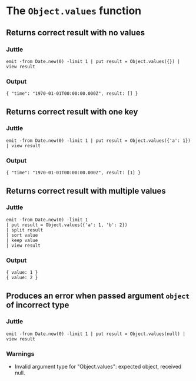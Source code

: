 # The `Object.values` function

## Returns correct result with no values

### Juttle

    emit -from Date.new(0) -limit 1 | put result = Object.values({}) | view result

### Output

    { "time": "1970-01-01T00:00:00.000Z", result: [] }

## Returns correct result with one key

### Juttle

    emit -from Date.new(0) -limit 1 | put result = Object.values({'a': 1}) | view result

### Output

    { "time": "1970-01-01T00:00:00.000Z", result: [1] }

## Returns correct result with multiple values

### Juttle

    emit -from Date.new(0) -limit 1
    | put result = Object.values({'a': 1, 'b': 2})
    | split result
    | sort value
    | keep value
    | view result

### Output

    { value: 1 }
    { value: 2 }

## Produces an error when passed argument `object` of incorrect type

### Juttle

    emit -from Date.new(0) -limit 1 | put result = Object.values(null) | view result

### Warnings

  * Invalid argument type for "Object.values": expected object, received null.
